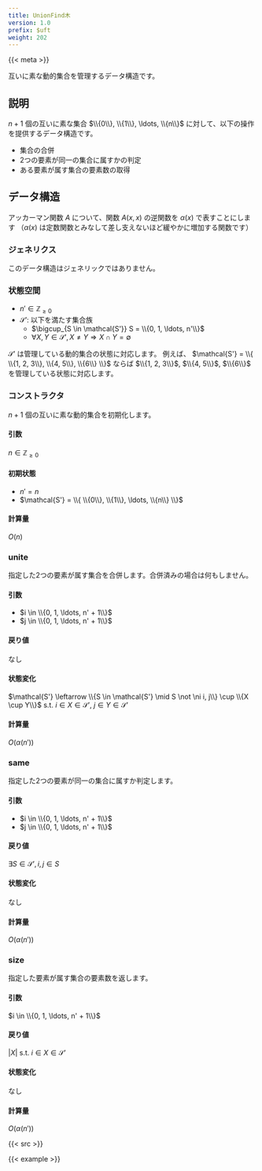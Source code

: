 ```yaml
---
title: UnionFind木
version: 1.0
prefix: $uft
weight: 202
---
```


{{< meta >}}

互いに素な動的集合を管理するデータ構造です。

## 説明
$n + 1$ 個の互いに素な集合 $\\{0\\}, \\{1\\}, \ldots, \\{n\\}$ に対して、以下の操作を提供するデータ構造です。
- 集合の合併
- 2つの要素が同一の集合に属すかの判定
- ある要素が属す集合の要素数の取得

## データ構造
アッカーマン関数 $A$ について、関数 $A(x, x)$ の逆関数を $\alpha(x)$ で表すことにします
（$\alpha(x)$ は定数関数とみなして差し支えないほど緩やかに増加する関数です）

### ジェネリクス
このデータ構造はジェネリックではありません。

### 状態空間
- $n' \in \mathbb{Z}_{\geq 0}$
- $\mathcal{S'}$: 以下を満たす集合族
  - $\bigcup_{S \in \mathcal{S'}} S = \\{0, 1, \ldots, n'\\}$
  - $\forall X, Y \in \mathcal{S'}, X \neq Y \Rightarrow X \cap Y = \emptyset$

$\mathcal{S'}$ は管理している動的集合の状態に対応します。
例えば、 $\mathcal{S'} = \\{ \\{1, 2, 3\\}, \\{4, 5\\}, \\{6\\} \\}$ ならば
$\\{1, 2, 3\\}$, $\\{4, 5\\}$, $\\{6\\}$ を管理している状態に対応します。

### コンストラクタ
$n + 1$ 個の互いに素な動的集合を初期化します。

#### 引数
$n \in \mathbb{Z}_{\geq 0}$

#### 初期状態
- $n' = n$
- $\mathcal{S'} = \\{ \\{0\\}, \\{1\\}, \ldots, \\{n\\} \\}$

#### 計算量
$O(n)$

### unite
指定した2つの要素が属す集合を合併します。合併済みの場合は何もしません。

#### 引数
- $i \in \\{0, 1, \ldots, n' + 1\\}$
- $j \in \\{0, 1, \ldots, n' + 1\\}$

#### 戻り値
なし

#### 状態変化
$\mathcal{S'} \leftarrow \\{S \in \mathcal{S'} \mid S \not \ni i, j\\} \cup \\{X \cup Y\\}$
s.t. $i \in X \in \mathcal{S'}$, $j \in Y \in \mathcal{S'}$

#### 計算量
$O(\alpha(n'))$

### same
指定した2つの要素が同一の集合に属すか判定します。

#### 引数
- $i \in \\{0, 1, \ldots, n' + 1\\}$
- $j \in \\{0, 1, \ldots, n' + 1\\}$

#### 戻り値
$\exists S \in \mathcal{S'}, i, j \in S$

#### 状態変化
なし

#### 計算量
$O(\alpha(n'))$

### size
指定した要素が属す集合の要素数を返します。

#### 引数
$i \in \\{0, 1, \ldots, n' + 1\\}$

#### 戻り値
$|X|$ s.t. $i \in X \in \mathcal{S'}$

#### 状態変化
なし

#### 計算量
$O(\alpha(n'))$

{{< src >}}

{{< example >}}
